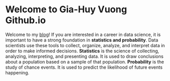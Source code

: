 # Welcome to Gia-Huy Vuong Github.io
Welcome to my [blog](https://cubist38.github.io/index.html)! If you are interested in a career in data science, it is important to have a strong foundation in **statistics and probability**. Data scientists use these tools to collect, organize, analyze, and interpret data in order to make informed decisions. **Statistics** is the science of collecting, analyzing, interpreting, and presenting data. It is used to draw conclusions about a population based on a sample of that population. **Probability** is the study of chance events. It is used to predict the likelihood of future events happening.